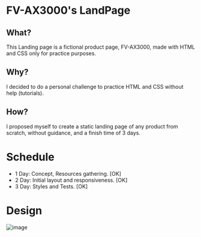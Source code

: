 # FV-AX3000's LandPage
## What?
 This Landing page is a fictional product page, FV-AX3000, made with HTML and CSS only for practice purposes.

## Why?
 I decided to do a personal challenge to practice HTML and CSS without help (tutorials).
 
## How?
 I proposed myself to create a static landing page of any product from scratch, without guidance, and a finish time of 3 days. 
  
# Schedule
 - 1 Day: Concept, Resources gathering. [OK]
 - 2 Day: Initial layout and responsiveness. [OK]
 - 3 Day: Styles and Tests. [OK]

# Design

![image](https://github.com/OsmarBaia/LandingPage-AX300/assets/88497805/a51cc9fd-1a09-4f6a-ad35-7a8f203a0fd0)
